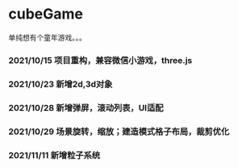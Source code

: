 # cubeGame
单纯想有个童年游戏。。。

### 2021/10/15   项目重构，兼容微信小游戏，three.js
### 2021/10/23   新增2d,3d对象
### 2021/10/28   新增弹屏，滚动列表，UI适配
### 2021/10/29   场景旋转，缩放；建造模式格子布局，裁剪优化
### 2021/11/11   新增粒子系统